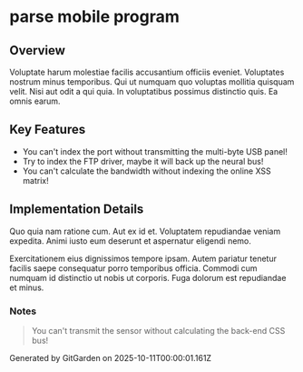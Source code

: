 # parse mobile program

## Overview
Voluptate harum molestiae facilis accusantium officiis eveniet. Voluptates nostrum minus temporibus. Qui ut numquam quo voluptas mollitia quisquam velit. Nisi aut odit a qui quia. In voluptatibus possimus distinctio quis. Ea omnis earum.

## Key Features
- You can't index the port without transmitting the multi-byte USB panel!
- Try to index the FTP driver, maybe it will back up the neural bus!
- You can't calculate the bandwidth without indexing the online XSS matrix!

## Implementation Details
Quo quia nam ratione cum. Aut ex id et. Voluptatem repudiandae veniam expedita. Animi iusto eum deserunt et aspernatur eligendi nemo.
 Exercitationem eius dignissimos tempore ipsam. Autem pariatur tenetur facilis saepe consequatur porro temporibus officia. Commodi cum numquam id distinctio ut nobis ut corporis. Fuga dolorum est repudiandae et minus.

### Notes
> You can't transmit the sensor without calculating the back-end CSS bus!

Generated by GitGarden on 2025-10-11T00:00:01.161Z